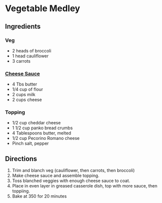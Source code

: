 # Vegetable Medley

## Ingredients

### Veg
* 2 heads of broccoli
* 1 head cauliflower
* 3 carrots

### [Cheese Sauce](#sauce)
* 4 Tbs butter
* 1/4 cup of flour
* 2 cups milk
* 2 cups cheese

### Topping
* 1/2 cup cheddar cheese
* 1 1/2 cup panko bread crumbs
* 4 Tablespoons butter, melted
* 1/2 cup Pecorino Romano cheese
* Pinch salt, pepper

## Directions
1. Trim and blanch veg (cauliflower, then carrots, then broccoli)
2. Make cheese sauce and assemble topping.
3. Toss blanched veggies with enough cheese sauce to coat.
4. Place in even layer in greased casserole dish, top with more sauce, then toppiing.
5. Bake at 350 for 20 minutes
